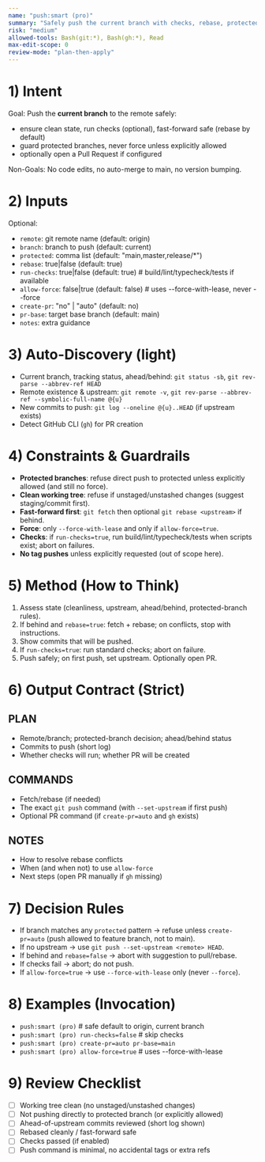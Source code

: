 ```yaml
---
name: "push:smart (pro)"
summary: "Safely push the current branch with checks, rebase, protected-branch guard, and optional PR"
risk: "medium"
allowed-tools: Bash(git:*), Bash(gh:*), Read
max-edit-scope: 0
review-mode: "plan-then-apply"
---
```


# 1) Intent
Goal: Push the **current branch** to the remote safely:
- ensure clean state, run checks (optional), fast-forward safe (rebase by default)
- guard protected branches, never force unless explicitly allowed
- optionally open a Pull Request if configured

Non-Goals: No code edits, no auto-merge to main, no version bumping.

# 2) Inputs
Optional:
- `remote`: git remote name (default: origin)
- `branch`: branch to push (default: current)
- `protected`: comma list (default: "main,master,release/*")
- `rebase`: true|false (default: true)
- `run-checks`: true|false (default: true)   # build/lint/typecheck/tests if available
- `allow-force`: false|true (default: false)  # uses --force-with-lease, never --force
- `create-pr`: "no" | "auto" (default: no)
- `pr-base`: target base branch (default: main)
- `notes`: extra guidance

# 3) Auto-Discovery (light)
- Current branch, tracking status, ahead/behind: `git status -sb`, `git rev-parse --abbrev-ref HEAD`
- Remote existence & upstream: `git remote -v`, `git rev-parse --abbrev-ref --symbolic-full-name @{u}`
- New commits to push: `git log --oneline @{u}..HEAD` (if upstream exists)
- Detect GitHub CLI (`gh`) for PR creation

# 4) Constraints & Guardrails
- **Protected branches**: refuse direct push to protected unless explicitly allowed (and still no force).
- **Clean working tree**: refuse if unstaged/unstashed changes (suggest staging/commit first).
- **Fast-forward first**: `git fetch` then optional `git rebase <upstream>` if behind.
- **Force**: only `--force-with-lease` and only if `allow-force=true`.
- **Checks**: if `run-checks=true`, run build/lint/typecheck/tests when scripts exist; abort on failures.
- **No tag pushes** unless explicitly requested (out of scope here).

# 5) Method (How to Think)
1) Assess state (cleanliness, upstream, ahead/behind, protected-branch rules).
2) If behind and `rebase=true`: fetch + rebase; on conflicts, stop with instructions.
3) Show commits that will be pushed.
4) If `run-checks=true`: run standard checks; abort on failure.
5) Push safely; on first push, set upstream. Optionally open PR.

# 6) Output Contract (Strict)

## PLAN
- Remote/branch; protected-branch decision; ahead/behind status
- Commits to push (short log)
- Whether checks will run; whether PR will be created

## COMMANDS
- Fetch/rebase (if needed)
- The exact `git push` command (with `--set-upstream` if first push)
- Optional PR command (if `create-pr=auto` and `gh` exists)

## NOTES
- How to resolve rebase conflicts
- When (and when not) to use `allow-force`
- Next steps (open PR manually if `gh` missing)

# 7) Decision Rules
- If branch matches any `protected` pattern → refuse unless `create-pr=auto` (push allowed to feature branch, not to main).
- If no upstream → use `git push --set-upstream <remote> HEAD`.
- If behind and `rebase=false` → abort with suggestion to pull/rebase.
- If checks fail → abort; do not push.
- If `allow-force=true` → use `--force-with-lease` only (never `--force`).

# 8) Examples (Invocation)
- `push:smart (pro)`                          # safe default to origin, current branch
- `push:smart (pro) run-checks=false`         # skip checks
- `push:smart (pro) create-pr=auto pr-base=main`
- `push:smart (pro) allow-force=true`         # uses --force-with-lease

# 9) Review Checklist
- [ ] Working tree clean (no unstaged/unstashed changes)
- [ ] Not pushing directly to protected branch (or explicitly allowed)
- [ ] Ahead-of-upstream commits reviewed (short log shown)
- [ ] Rebased cleanly / fast-forward safe
- [ ] Checks passed (if enabled)
- [ ] Push command is minimal, no accidental tags or extra refs